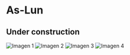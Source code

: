 # As-Lun #
## Under construction
![Imagen 1](../As-Lun(proyecto)/img/1.png)
![Imagen 2](../As-Lun(proyecto)/img/2.png)
![Imagen 3](../As-Lun(proyecto)/img/3.png)
![Imagen 4](../As-Lun(proyecto)/img/4.png)
